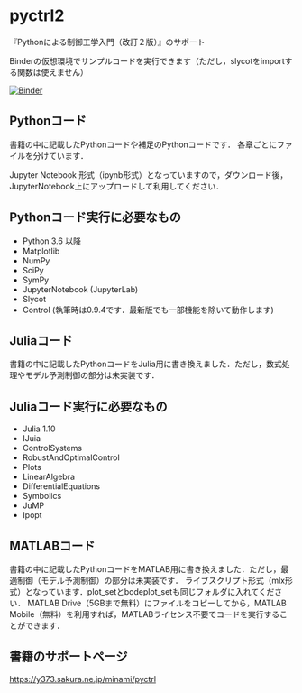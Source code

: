 # pyctrl2
『Pythonによる制御工学入門（改訂２版）』のサポート

Binderの仮想環境でサンプルコードを実行できます（ただし，slycotをimportする関数は使えません）

[![Binder](https://mybinder.org/badge_logo.svg)](https://mybinder.org/v2/gh/373yuki/pyctrl2/main)

## Pythonコード
書籍の中に記載したPythonコードや補足のPythonコードです．
各章ごとにファイルを分けています．

Jupyter Notebook 形式（ipynb形式）となっていますので，ダウンロード後，JupyterNotebook上にアップロードして利用してください．

## Pythonコード実行に必要なもの
- Python 3.6 以降
- Matplotlib
- NumPy
- SciPy
- SymPy
- JupyterNotebook (JupyterLab)
- Slycot
- Control (執筆時は0.9.4です．最新版でも一部機能を除いて動作します)

## Juliaコード
書籍の中に記載したPythonコードをJulia用に書き換えました．ただし，数式処理やモデル予測制御の部分は未実装です．

## Juliaコード実行に必要なもの
- Julia 1.10
- IJuia
- ControlSystems
- RobustAndOptimalControl
- Plots
- LinearAlgebra
- DifferentialEquations
- Symbolics
- JuMP
- Ipopt

## MATLABコード
書籍の中に記載したPythonコードをMATLAB用に書き換えました．ただし，最適制御（モデル予測制御）の部分は未実装です．
ライブスクリプト形式（mlx形式）となっています．plot_setとbodeplot_setも同じフォルダに入れてください．
MATLAB Drive（5GBまで無料）にファイルをコピーしてから，MATLAB Mobile（無料）を利用すれば，MATLABライセンス不要でコードを実行することができます．

## 書籍のサポートページ
https://y373.sakura.ne.jp/minami/pyctrl
